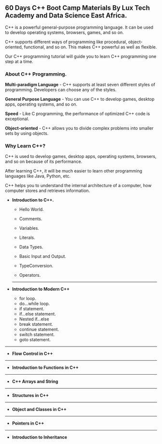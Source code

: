 ## **60 Days C++ Boot Camp Materials By Lux Tech Academy and Data Science East Africa.**

C++ is a powerful general-purpose programming language. It can be used to develop operating systems, browsers, games, and so on. 

C++ supports different ways of programming like procedural, object-oriented, functional, and so on. This makes C++ powerful as well as flexible.

Our C++ programming tutorial will guide you to learn C++ programming one step at a time. 



### **About C++ Programming.**

**Multi-paradigm Language** - C++ supports at least seven different styles of programming. Developers can choose any of the styles.

**General Purpose Language** - You can use C++ to develop games, desktop apps, operating systems, and so on.

**Speed** - Like C programming, the performance of optimized C++ code is exceptional.

**Object-oriented** - C++ allows you to divide complex problems into smaller sets by using objects.

### **Why Learn C++?**
C++ is used to develop games, desktop apps, operating systems, browsers, and so on because of its performance.

After learning C++, it will be much easier to learn other programming languages like Java, Python, etc.

C++ helps you to understand the internal architecture of a computer, how computer stores and retrieves information.


- **Introduction to C++.**

	- Hello World.

	- Comments.

	- Variables.

	- Literals.

	- Data Types.

	- Basic Input and Output.

	- TypeConversion.

	- Operators.

	 ____ 


- **Introduction to Modern C++**
	- for loop.
	- do...while loop.
	- if statement.
	- if...else statement.
	- Nested if...else
	- break statement.
	- continue statement.
	- switch statement.
	- goto statement.
___

- **Flow Control in C++**

___

- **Introduction to Functions in C++**

___

- **C++ Arrays and String**


___

- **Structures in C++**


___

- **Object and  Classes in C++**

___

- **Pointers in C++**


___

- **Introduction to Inheritance**
